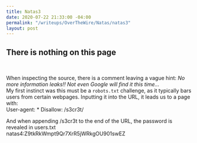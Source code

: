 ```yaml
---
title: Natas3
date: 2020-07-22 21:33:00 -04:00
permalink: "/writeups/OverTheWire/Natas/natas3"
layout: post
---
```


## There is nothing on this page
<br/>

When inspecting the source, there is a comment leaving a vague hint:
*No more information leaks!! Not even Google will find it this time...*
<br/>
My first instinct was this must be a `robots.txt` challenge, as it typically bars users from certain webpages. Inputting it into the URL, it leads us to a page with:
</br>
User-agent: *
Disallow: /s3cr3t/
<br/>

And when appending /s3cr3t to the end of the URL, the password is revealed in users.txt 
<br/>
natas4:Z9tkRkWmpt9Qr7XrR5jWRkgOU901swEZ
<br/>